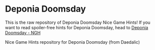 # Deponia Doomsday

This is the raw repository of Deponia Doomsday Nice Game Hints! If you want to read spoiler-free hints for Deponia Doomsday, head to [Deponia Doomsday - NGH](http://www.nicegamehints.com/guide/deponia-doomsday/)

Nice Game Hints repository for Deponia Doomsday (from Daedalic)
